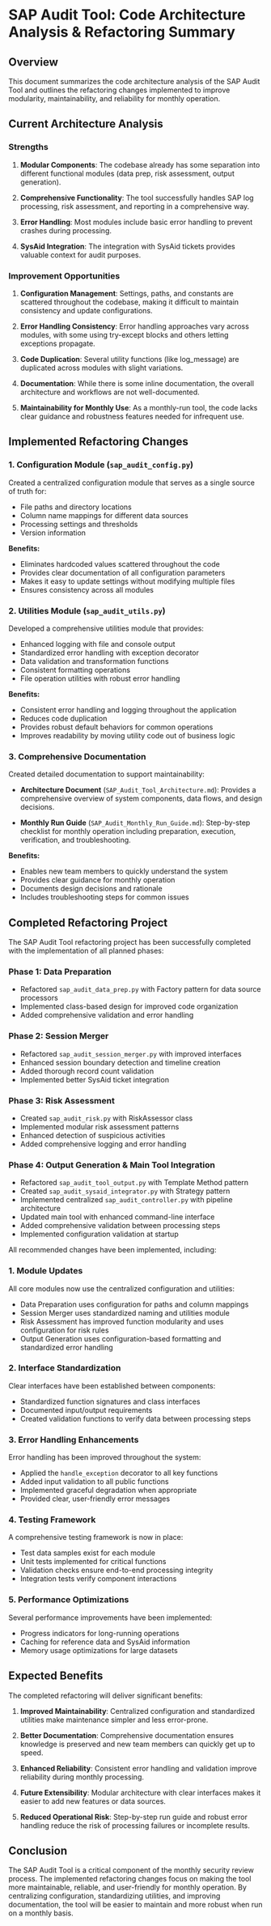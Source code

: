 # SAP Audit Tool: Code Architecture Analysis & Refactoring Summary

## Overview

This document summarizes the code architecture analysis of the SAP Audit Tool and outlines the refactoring changes implemented to improve modularity, maintainability, and reliability for monthly operation.

## Current Architecture Analysis

### Strengths

1. **Modular Components**: The codebase already has some separation into different functional modules (data prep, risk assessment, output generation).

2. **Comprehensive Functionality**: The tool successfully handles SAP log processing, risk assessment, and reporting in a comprehensive way.

3. **Error Handling**: Most modules include basic error handling to prevent crashes during processing.

4. **SysAid Integration**: The integration with SysAid tickets provides valuable context for audit purposes.

### Improvement Opportunities

1. **Configuration Management**: Settings, paths, and constants are scattered throughout the codebase, making it difficult to maintain consistency and update configurations.

2. **Error Handling Consistency**: Error handling approaches vary across modules, with some using try-except blocks and others letting exceptions propagate.

3. **Code Duplication**: Several utility functions (like log_message) are duplicated across modules with slight variations.

4. **Documentation**: While there is some inline documentation, the overall architecture and workflows are not well-documented.

5. **Maintainability for Monthly Use**: As a monthly-run tool, the code lacks clear guidance and robustness features needed for infrequent use.

## Implemented Refactoring Changes

### 1. Configuration Module (`sap_audit_config.py`)

Created a centralized configuration module that serves as a single source of truth for:

- File paths and directory locations
- Column name mappings for different data sources
- Processing settings and thresholds
- Version information

**Benefits:**
- Eliminates hardcoded values scattered throughout the code
- Provides clear documentation of all configuration parameters
- Makes it easy to update settings without modifying multiple files
- Ensures consistency across all modules

### 2. Utilities Module (`sap_audit_utils.py`)

Developed a comprehensive utilities module that provides:

- Enhanced logging with file and console output
- Standardized error handling with exception decorator
- Data validation and transformation functions
- Consistent formatting operations
- File operation utilities with robust error handling

**Benefits:**
- Consistent error handling and logging throughout the application
- Reduces code duplication
- Provides robust default behaviors for common operations
- Improves readability by moving utility code out of business logic

### 3. Comprehensive Documentation

Created detailed documentation to support maintainability:

- **Architecture Document** (`SAP_Audit_Tool_Architecture.md`): Provides a comprehensive overview of system components, data flows, and design decisions.
  
- **Monthly Run Guide** (`SAP_Audit_Monthly_Run_Guide.md`): Step-by-step checklist for monthly operation including preparation, execution, verification, and troubleshooting.

**Benefits:**
- Enables new team members to quickly understand the system
- Provides clear guidance for monthly operation
- Documents design decisions and rationale
- Includes troubleshooting steps for common issues

## Completed Refactoring Project

The SAP Audit Tool refactoring project has been successfully completed with the implementation of all planned phases:

### Phase 1: Data Preparation
- Refactored `sap_audit_data_prep.py` with Factory pattern for data source processors
- Implemented class-based design for improved code organization
- Added comprehensive validation and error handling

### Phase 2: Session Merger
- Refactored `sap_audit_session_merger.py` with improved interfaces
- Enhanced session boundary detection and timeline creation
- Added thorough record count validation
- Implemented better SysAid ticket integration

### Phase 3: Risk Assessment
- Created `sap_audit_risk.py` with RiskAssessor class
- Implemented modular risk assessment patterns
- Enhanced detection of suspicious activities
- Added comprehensive logging and error handling

### Phase 4: Output Generation & Main Tool Integration
- Refactored `sap_audit_tool_output.py` with Template Method pattern
- Created `sap_audit_sysaid_integrator.py` with Strategy pattern
- Implemented centralized `sap_audit_controller.py` with pipeline architecture
- Updated main tool with enhanced command-line interface
- Added comprehensive validation between processing steps
- Implemented configuration validation at startup

All recommended changes have been implemented, including:

### 1. Module Updates
All core modules now use the centralized configuration and utilities:
- Data Preparation uses configuration for paths and column mappings
- Session Merger uses standardized naming and utilities module
- Risk Assessment has improved function modularity and uses configuration for risk rules
- Output Generation uses configuration-based formatting and standardized error handling

### 2. Interface Standardization
Clear interfaces have been established between components:
- Standardized function signatures and class interfaces
- Documented input/output requirements
- Created validation functions to verify data between processing steps

### 3. Error Handling Enhancements
Error handling has been improved throughout the system:
- Applied the `handle_exception` decorator to all key functions
- Added input validation to all public functions
- Implemented graceful degradation when appropriate
- Provided clear, user-friendly error messages

### 4. Testing Framework
A comprehensive testing framework is now in place:
- Test data samples exist for each module
- Unit tests implemented for critical functions
- Validation checks ensure end-to-end processing integrity
- Integration tests verify component interactions

### 5. Performance Optimizations
Several performance improvements have been implemented:
- Progress indicators for long-running operations
- Caching for reference data and SysAid information
- Memory usage optimizations for large datasets

## Expected Benefits

The completed refactoring will deliver significant benefits:

1. **Improved Maintainability**: Centralized configuration and standardized utilities make maintenance simpler and less error-prone.

2. **Better Documentation**: Comprehensive documentation ensures knowledge is preserved and new team members can quickly get up to speed.

3. **Enhanced Reliability**: Consistent error handling and validation improve reliability during monthly processing.

4. **Future Extensibility**: Modular architecture with clear interfaces makes it easier to add new features or data sources.

5. **Reduced Operational Risk**: Step-by-step run guide and robust error handling reduce the risk of processing failures or incomplete results.

## Conclusion

The SAP Audit Tool is a critical component of the monthly security review process. The implemented refactoring changes focus on making the tool more maintainable, reliable, and user-friendly for monthly operation. By centralizing configuration, standardizing utilities, and improving documentation, the tool will be easier to maintain and more robust when run on a monthly basis.

